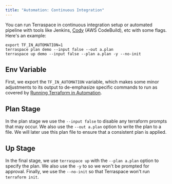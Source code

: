 ```yaml
---
title: "Automation: Continuous Integration"
---
```


You can run Terraspace in continuous integration setup or automated pipeline with tools like Jenkins, [Cody](https://cody.run/) (AWS CodeBuild), etc with some flags. Here's an example:

    export TF_IN_AUTOMATION=1
    terraspace plan demo --input false --out a.plan
    terraspace up demo --input false --plan a.plan -y --no-init

## Env Variable

First, we export the `TF_IN_AUTOMATION` variable, which makes some minor adjustments to its output to de-emphasize specific commands to run as covered by [Running Terraform in Automation](https://learn.hashicorp.com/terraform/development/running-terraform-in-automation).

## Plan Stage

In the plan stage we use the `--input false` to disable any terraform prompts that may occur. We also use the `--out a.plan` option to write the plan to a file. We will later use this plan file to ensure that a consistent plan is applied.

## Up Stage

In the final stage, we use `terraspace up` with the `--plan a.plan` option to specify the plan. We also use the `-y` to so we won't be prompted for approval. Finally, we use the `--no-init` so that Terraspace won't run `terraform init`.
